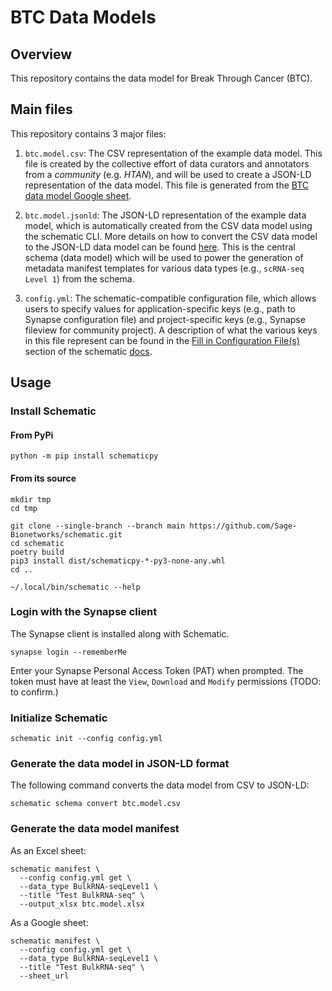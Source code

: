 # BTC Data Models

## Overview

This repository contains the data model for Break Through Cancer (BTC).

## Main files

This repository contains 3 major files:

1. `btc.model.csv`: The CSV representation of the example data model. This file
   is created by the collective effort of data curators and annotators from a
   *community* (e.g. *HTAN*), and will be used to create a JSON-LD
   representation of the data model. This file is generated from the [BTC data
   model Google
   sheet](https://docs.google.com/spreadsheets/d/1PVdQqi8R_pFRYESBcrpZHBPueT7kA2IuCIh8u_xBjyg).


2. `btc.model.jsonld`: The JSON-LD representation of the example data model,
   which is automatically created from the CSV data model using the schematic
   CLI. More details on how to convert the CSV data model to the JSON-LD data
   model can be found
   [here](https://sage-schematic.readthedocs.io/en/develop/cli_reference.html#schematic-schema-convert).
   This is the central schema (data model) which will be used to power the
   generation of metadata manifest templates for various data types (e.g.,
   `scRNA-seq Level 1`) from the schema.


3. `config.yml`: The schematic-compatible configuration file, which allows users
   to specify values for application-specific keys (e.g., path to Synapse
   configuration file) and project-specific keys (e.g., Synapse fileview for
   community project). A description of what the various keys in this file
   represent can be found in the [Fill in Configuration
   File(s)](https://sage-schematic.readthedocs.io/en/develop/README.html#fill-in-configuration-file-s)
   section of the schematic
   [docs](https://sage-schematic.readthedocs.io/en/develop/index.html).

## Usage

### Install Schematic

#### From PyPi

```
python -m pip install schematicpy
```

#### From its source

```console
mkdir tmp
cd tmp

git clone --single-branch --branch main https://github.com/Sage-Bionetworks/schematic.git
cd schematic
poetry build
pip3 install dist/schematicpy-*-py3-none-any.whl
cd ..

~/.local/bin/schematic --help
```

### Login with the Synapse client

The Synapse client is installed along with Schematic.

```
synapse login --rememberMe
```

Enter your Synapse Personal Access Token (PAT) when prompted. The token must
have at least the `View`, `Download` and `Modify` permissions (TODO: to
confirm.)

### Initialize Schematic

```console
schematic init --config config.yml
```

### Generate the data model in JSON-LD format

The following command converts the data model from CSV to JSON-LD:

```console
schematic schema convert btc.model.csv
```

### Generate the data model manifest

As an Excel sheet:

```console
schematic manifest \
  --config config.yml get \
  --data_type BulkRNA-seqLevel1 \
  --title "Test BulkRNA-seq" \
  --output_xlsx btc.model.xlsx
```

As a Google sheet:

```console
schematic manifest \
  --config config.yml get \
  --data_type BulkRNA-seqLevel1 \
  --title "Test BulkRNA-seq" \
  --sheet_url
```
